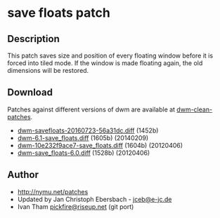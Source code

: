 # save floats patch

## Description
This patch saves size and position of every floating window before it is forced
into tiled mode. If the window is made floating again, the old dimensions will
be restored.

## Download
Patches against different versions of dwm are available at
[dwm-clean-patches](https://github.com/jceb/dwm-clean-patches).

* [dwm-savefloats-20160723-56a31dc.diff](dwm-savefloats-20160723-56a31dc.diff) (1452b)
* [dwm-6.1-save_floats.diff](dwm-6.1-save_floats.diff) (1605b) (20140209)
* [dwm-10e232f9ace7-save_floats.diff](dwm-10e232f9ace7-save_floats.diff) (1604b) (20120406)
* [dwm-save_floats-6.0.diff](dwm-save_floats-6.0.diff) (1528b) (20120406)

## Author
* http://nymu.net/patches
* Updated by Jan Christoph Ebersbach - <jceb@e-jc.de>
* Ivan Tham <pickfire@riseup.net> (git port)
